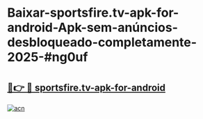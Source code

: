 # Baixar-sportsfire.tv-apk-for-android-Apk-sem-anúncios-desbloqueado-completamente-2025-#ng0uf

# <h2><a href="https://ainizakaria.my?title=sportsfire.tv-apk-for-android&ref=24M">🔗👉 🔴 sportsfire.tv-apk-for-android</a></h2>

[![acn](https://github.com/user-attachments/assets/0f9c940e-d8b0-45ae-aac7-cd30a18b3e1c)](https://ainizakaria.my?title=sportsfire.tv-apk-for-android&ref=24M)

